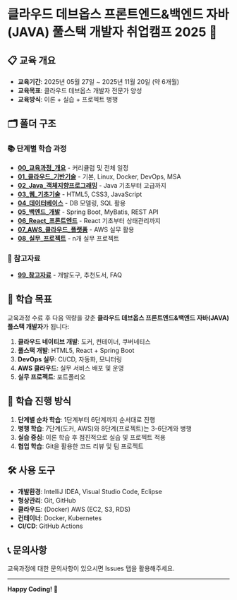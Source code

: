 # 클라우드 데브옵스 프론트엔드&백엔드 자바(JAVA) 풀스택 개발자 취업캠프 2025 🚀

## 📋 교육 개요
- **교육기간**: 2025년 05월 27일 ~ 2025년 11월 20일 (약 6개월)
- **교육목표**: 클라우드 데브옵스 개발자 전문가 양성
- **교육방식**: 이론 + 실습 + 프로젝트 병행

## 🗂️ 폴더 구조

### 📚 단계별 학습 과정
- **[00_교육과정_개요](./00_교육과정_개요/)** - 커리큘럼 및 전체 일정
- **[01_클라우드_기반기술](./01_기반기술_학습/)** - 기본, Linux, Docker, DevOps, MSA
- **[02_Java_객체지향프로그래밍](./02_Java_객체지향프로그래밍/)** - Java 기초부터 고급까지
- **[03_웹_기초기술](./03_웹_기초기술/)** - HTML5, CSS3, JavaScript
- **[04_데이터베이스](./04_데이터베이스/)** - DB 모델링, SQL 활용
- **[05_백엔드_개발](./05_백엔드_개발/)** - Spring Boot, MyBatis, REST API
- **[06_React_프론트엔드](./06_React_프론트엔드/)** - React 기초부터 상태관리까지
- **[07_AWS_클라우드_플랫폼](./07_AWS_클라우드_플랫폼/)** - AWS 실무 활용
- **[08_실무_프로젝트](./08_실무_프로젝트/)** - n개 실무 프로젝트

### 📖 참고자료
- **[99_참고자료](./99_참고자료/)** - 개발도구, 추천도서, FAQ

## 🎯 학습 목표

교육과정 수료 후 다음 역량을 갖춘 **클라우드 데브옵스 프론트엔드&백엔드 자바(JAVA) 풀스택 개발자**가 됩니다:

1. **클라우드 네이티브 개발**: 도커, 컨테이너, 쿠버네티스
2. **풀스택 개발**: HTML5, React + Spring Boot
3. **DevOps 실무**: CI/CD, 자동화, 모니터링
4. **AWS 클라우드**: 실무 서비스 배포 및 운영
5. **실무 프로젝트**: 포트폴리오

## 📅 학습 진행 방식

1. **단계별 순차 학습**: 1단계부터 6단계까지 순서대로 진행
2. **병행 학습**: 7단계(도커, AWS)와 8단계(프로젝트)는 3-6단계와 병행
3. **실습 중심**: 이론 학습 후 점진적으로 실습 및 프로젝트 적용
4. **협업 학습**: Git을 활용한 코드 리뷰 및 팀 프로젝트

## 🛠️ 사용 도구

- **개발환경**: IntelliJ IDEA, Visual Studio Code, Eclipse 
- **형상관리**: Git, GitHub
- **클라우드**: (Docker) AWS (EC2, S3, RDS)
- **컨테이너**: Docker, Kubernetes
- **CI/CD**: GitHub Actions

## 📞 문의사항

교육과정에 대한 문의사항이 있으시면 Issues 탭을 활용해주세요.

---

**Happy Coding! 🎉**
